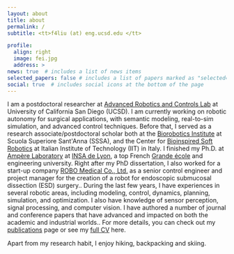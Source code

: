 ```yaml
---
layout: about
title: about
permalink: /
subtitle: <tt>f4liu (at) eng.ucsd.edu </tt>

profile:
  align: right
  image: fei.jpg
  address: >
news: true  # includes a list of news items
selected_papers: false # includes a list of papers marked as "selected={true}"
social: true  # includes social icons at the bottom of the page
---
```


I am a postdoctoral researcher at [Advanced Robotics and Controls Lab](https://www.ucsdarclab.com/) at University of California San Diego (UCSD). I am currently working on robotic autonomy for surgical applications, with semantic modeling, real-to-sim simulation, and advanced control techniques. Before that, I served as a research associate/postdoctoral scholar both at the [Biorobotics Institute](https://www.santannapisa.it/en/institute/biorobotics) at Scuola Superiore Sant'Anna (SSSA), and the Center for [Bioinspired Soft Robotics](https://bsr.iit.it/) at Italian Institute of Technology (IIT) in Italy. I finished my Ph.D. at [Ampère Laboratory](http://www.ampere-lab.fr/?lang=en) at [INSA de Lyon](https://www.insa-lyon.fr/en/), a top French [Grande école](https://en.wikipedia.org/wiki/Grande_%C3%A9cole) and engineering university. Right after my PhD dissertation, I also worked for a start-up company [ROBO Medical Co., Ltd.](http://en.docrobo.com/) as a senior control engineer and project manager for the creation of a robot for endoscopic submucosal dissection (ESD) surgery.. During the last few years, I have experiences in several robotic areas, including modeling, control, dynamics, planning, simulation, and optimization. I also have knowledge of sensor perception, signal processing, and computer vision. I have authored a number of journal and conference papers that have advanced and impacted on both the academic and industrial worlds.. For more details, you can check out my [publications](/publications/) page or see my [full CV](/cv/) here.

Apart from my research habit, I enjoy hiking, backpacking and skiing.
